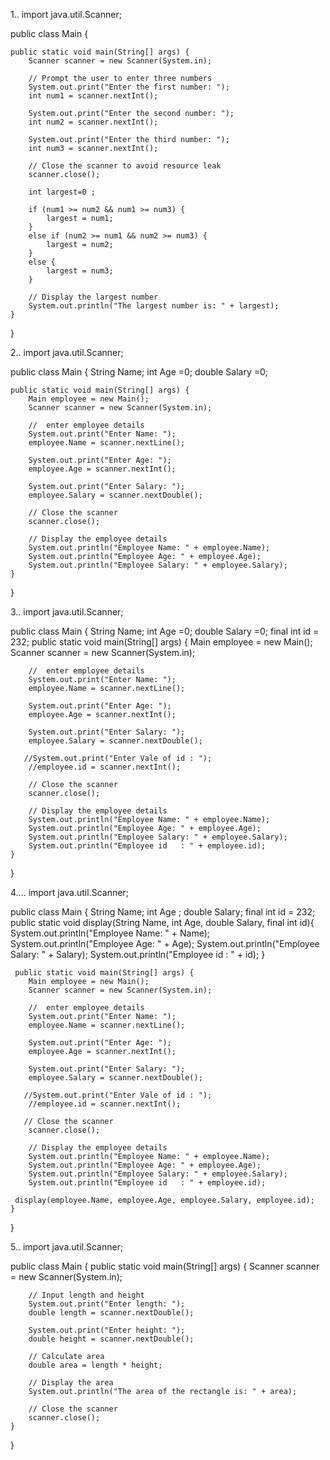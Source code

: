 1..
import java.util.Scanner;

public class Main {

     
    public static void main(String[] args) {
        Scanner scanner = new Scanner(System.in);

        // Prompt the user to enter three numbers
        System.out.print("Enter the first number: ");
        int num1 = scanner.nextInt();

        System.out.print("Enter the second number: ");
        int num2 = scanner.nextInt();

        System.out.print("Enter the third number: ");
        int num3 = scanner.nextInt();

        // Close the scanner to avoid resource leak
        scanner.close();
        
        int largest=0 ;

        if (num1 >= num2 && num1 >= num3) {
            largest = num1;
        } 
        else if (num2 >= num1 && num2 >= num3) {
            largest = num2;
        } 
        else {
            largest = num3;
        }

        // Display the largest number
        System.out.println("The largest number is: " + largest);
    }
}




2..
import java.util.Scanner;

public class Main {
    String Name;
    int Age =0;
    double Salary =0;

    public static void main(String[] args) {
        Main employee = new Main(); 
        Scanner scanner = new Scanner(System.in);

        //  enter employee details
        System.out.print("Enter Name: ");
        employee.Name = scanner.nextLine();

        System.out.print("Enter Age: ");
        employee.Age = scanner.nextInt();

        System.out.print("Enter Salary: ");
        employee.Salary = scanner.nextDouble();

        // Close the scanner 
        scanner.close();

        // Display the employee details
        System.out.println("Employee Name: " + employee.Name);
        System.out.println("Employee Age: " + employee.Age);
        System.out.println("Employee Salary: " + employee.Salary);
    }
}



3..
import java.util.Scanner;

public class Main {
    String Name;
    int Age =0;
    double Salary =0;
    final int id = 232;
    public static void main(String[] args) {
        Main employee = new Main(); 
        Scanner scanner = new Scanner(System.in);

        //  enter employee details
        System.out.print("Enter Name: ");
        employee.Name = scanner.nextLine();

        System.out.print("Enter Age: ");
        employee.Age = scanner.nextInt();

        System.out.print("Enter Salary: ");
        employee.Salary = scanner.nextDouble();

       //System.out.print("Enter Vale of id : ");
        //employee.id = scanner.nextInt(); 
        
        // Close the scanner 
        scanner.close();

        // Display the employee details
        System.out.println("Employee Name: " + employee.Name);
        System.out.println("Employee Age: " + employee.Age);
        System.out.println("Employee Salary: " + employee.Salary);
        System.out.println("Employee id   : " + employee.id);
    }
}



4....
import java.util.Scanner;

public class Main {
    String Name;
    int Age ;
    double Salary;
    final int id = 232;
   public static void display(String Name, int Age, double Salary, final int id){
        System.out.println("Employee Name: " + Name);
        System.out.println("Employee Age: " + Age);
        System.out.println("Employee Salary: " + Salary);
        System.out.println("Employee id   : " + id);
   }
    
     public static void main(String[] args) {
        Main employee = new Main(); 
        Scanner scanner = new Scanner(System.in);

        //  enter employee details
        System.out.print("Enter Name: ");
        employee.Name = scanner.nextLine();

        System.out.print("Enter Age: ");
        employee.Age = scanner.nextInt();

        System.out.print("Enter Salary: ");
        employee.Salary = scanner.nextDouble();

       //System.out.print("Enter Vale of id : ");
        //employee.id = scanner.nextInt(); 
        
       // Close the scanner 
        scanner.close();

        // Display the employee details
        System.out.println("Employee Name: " + employee.Name);
        System.out.println("Employee Age: " + employee.Age);
        System.out.println("Employee Salary: " + employee.Salary);
        System.out.println("Employee id   : " + employee.id);
        
     display(employee.Name, employee.Age, employee.Salary, employee.id);
    }
}

5..
import java.util.Scanner;

public class Main {
    public static void main(String[] args) {
        Scanner scanner = new Scanner(System.in);

        // Input length and height
        System.out.print("Enter length: ");
        double length = scanner.nextDouble();

        System.out.print("Enter height: ");
        double height = scanner.nextDouble();

        // Calculate area
        double area = length * height;

        // Display the area
        System.out.println("The area of the rectangle is: " + area);

        // Close the scanner
        scanner.close();
    }
}
